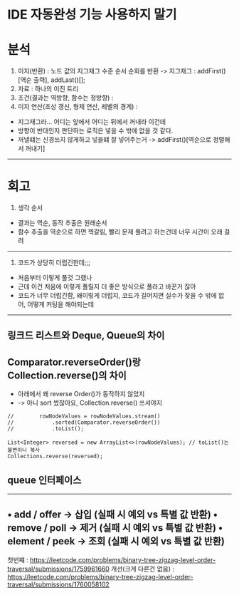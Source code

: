 # IDE 자동완성 기능 사용하지 말기

# 분석

1. 미지(반환) : 노드 값의 지그재그 수준 순서 순회를 반환 -> 지그재그 : addFirst()[역순 출력], addLast()[];
2. 자료 : 하나의 이진 트리
3. 조건(결과는 역방향, 함수는 정방향) :
4. 미지 연산(조상 갱신, 형제 연산, 레벨의 경계) :

- 지그재그라... 어디는 앞에서 어디는 뒤에서 꺼내라 이건데
- 방향이 반대인지 판단하는 로직은 넣을 수 밖에 없을 것 같다.
- 꺼낼떄는 신경쓰지 않게하고 넣을떄 잘 넣어주는거 -> addFirst()[역순으로 정렬해서 꺼내기]

---


# 회고

1. 생각 순서

- 결과는 역순, 동작 추출은 원래순서
- 함수 추출을 역순으로 하면 헥갈림, 빨리 문제 풀려고 하는건데 너무 시간이 오래 걸려

---

1. 코드가 상당히 더럽긴한데;;;

- 처음부터 이렇게 풀것 그랬나
- 근데 이건 처음에 이렇게 풀릴지 더 좋은 방식으로 풀라고 바꾼거 잖아
- 코드가 너무 더럽긴함, 왜이렇게 더럽지, 코드가 길어지면 실수가 잦을 수 밖에 없어, 어떻게 커팅을 해야되는데

---

## 링크드 리스트와 Deque, Queue의 차이


## Comparator.reverseOrder()랑 Collection.reverse()의 차이

- 아래에서 왜 reverse Order()가 동작하지 않았지
- -> 아니 sort 썼잖아요, Collection.reverse() 쓰셔야지

```text
//        rowNodeValues = rowNodeValues.stream()
//            .sorted(Comparator.reverseOrder())
//            .toList();
```

```text
List<Integer> reversed = new ArrayList<>(rowNodeValues); // toList()는 불변이니 복사
Collections.reverse(reversed);
```

## queue 인터페이스

---

• add / offer → 삽입 (실패 시 예외 vs 특별 값 반환)
• remove / poll → 제거 (실패 시 예외 vs 특별 값 반환)
• element / peek → 조회 (실패 시 예외 vs 특별 값 반환)
---

첫번쨰 : https://leetcode.com/problems/binary-tree-zigzag-level-order-traversal/submissions/1759961660
개선(크게 다른건 없음) : https://leetcode.com/problems/binary-tree-zigzag-level-order-traversal/submissions/1760058102

